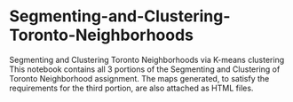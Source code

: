 # Segmenting-and-Clustering-Toronto-Neighborhoods
Segmenting and Clustering Toronto Neighborhoods via K-means clustering
This notebook contains all 3 portions of the Segmenting and Clustering of Toronto Neighborhood assignment. 
The maps generated, to satisfy the requirements for the third portion, are also attached as HTML files.
